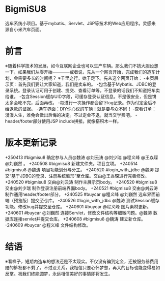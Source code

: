 # BigmiSU8
选车系统小项目。基于mybatis、Servlet、JSP等技术的Web应用程序。灵感来源自小米汽车页面。

# 前言
※随着科学技术的发展，如今互联网企业也可以生产车辆。那么我们不妨大胆设想一下，如果我们从零开始————或者说，先从一个网页开始，完成我们的造车计划，会需要多长的时间呢？
※千里之行，始于足下。先从这个网页开始：
-主页展示页：首先我们要让大家知道，我们是卖车的。
-包含基于Mybatis、JDBC的登录系统。登录认证可用于创建、提交、查看订单等。不登录的话我们不知道把车卖给谁。
-包含Session缓存UID字段，可缓存登录认证信息。不是很安全，但是饼太多会吃不完，后面再改。
-每进行一次操作都会留下log记录。作为付定金后不给退款的证据。
-选车界面：DIY你心仪的车辆！就是要与众不同！
-查看订单：漫漫人生，难免会做出后悔的决定。不过定金不退，就当交学费吧。
-header/footer部分使用JSP include拼接。就像搭积木一样。

# 版本更新记录
+250413 #bigmisu8 确定参与人员@魏涛 @刘云涛 @刘少瑞 @程义峰 @王焱琛 @刘巍然 。
+240508 #bigmisu8 新建文件夹。项目立项。
+240514 #bigmisu8 @魏涛 项目功能划分与分工。
+240520 #login_with_jdbc @魏涛 提交“基于JDBC的登录、注册系统雏形”至仓库。交由@王焱琛进行完善修改。
+240520 #bigmisu8 交由@刘云涛 制作主展示页body。
+240520 #bigmisu8 交由@刘少瑞 制作登录注册前端界面body。
+240521 #bigmisu8 交由@刘云涛 制作通用header/footer部分。
+240525 #buycar @程义峰 @刘巍然 选车界面前端（预览版）提交至仓库。
-240526 #login_with_jdbc @魏涛 测试Session缓存功能。修改bug并提交至仓库。
+240601 #buycar @程义峰 图片素材更新。
+240601 #buycar @刘巍然 连接Servlet，修改文件结构等细微问题。@魏涛 数据库连接servlet并提交仓库。
+240608 #bigmisu8 @魏涛 建立新仓库。
-240609 #buycar @程义峰 文件结构修改。

# 结语
※看样子，短期内造车的想法还是不太现实。不仅没有骗到定金，还被服务器费用赔的裤衩都不剩了。不过没关系，我相信只要心怀梦想，再大的目标也能变得易如反掌。祝我们终能圆梦，永远相信美好的事情即将发生。